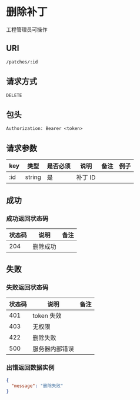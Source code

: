 # 删除补丁

工程管理员可操作

## URI

```
/patches/:id
```

## 请求方式

```
DELETE
```

## 包头

```
Authorization: Bearer <token>
```

## 请求参数

| key | 类型 | 是否必须 | 说明 | 备注 | 例子 |
| --- | --- | --- | --- | --- | --- |
| :id | string | 是 | 补丁 ID |  |  |

## 成功

### 成功返回状态码

| 状态码 | 说明 | 备注 |
| --- | --- | --- |
| 204 | 删除成功 | |

## 失败

### 失败返回状态码

| 状态码 | 说明 | 备注 |
| --- | --- | --- |
| 401 | token 失效 |  |
| 403 | 无权限 |  |
| 422 | 删除失败 |  |
| 500 | 服务器内部错误 |  |

### 出错返回数据实例

```json
{
  "message": "删除失败"
}
```
